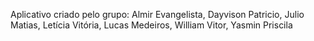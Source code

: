 Aplicativo criado pelo grupo: Almir Evangelista, Dayvison Patricio, Julio Matias, Letícia Vitória, Lucas Medeiros, William Vitor, Yasmin Priscila